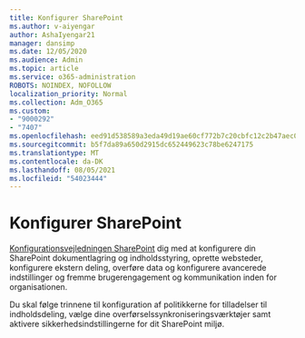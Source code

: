 ```yaml
---
title: Konfigurer SharePoint
ms.author: v-aiyengar
author: AshaIyengar21
manager: dansimp
ms.date: 12/05/2020
ms.audience: Admin
ms.topic: article
ms.service: o365-administration
ROBOTS: NOINDEX, NOFOLLOW
localization_priority: Normal
ms.collection: Adm_O365
ms.custom:
- "9000292"
- "7407"
ms.openlocfilehash: eed91d538589a3eda49d19ae60cf772b7c20cbfc12c2b47aec0bb313ebd73e00
ms.sourcegitcommit: b5f7da89a650d2915dc652449623c78be6247175
ms.translationtype: MT
ms.contentlocale: da-DK
ms.lasthandoff: 08/05/2021
ms.locfileid: "54023444"
---
```

# <a name="set-up-sharepoint"></a>Konfigurer SharePoint

[Konfigurationsvejledningen SharePoint](https://go.microsoft.com/fwlink/?linkid=2071425) dig med at konfigurere din SharePoint dokumentlagring og indholdsstyring, oprette websteder, konfigurere ekstern deling, overføre data og konfigurere avancerede indstillinger og fremme brugerengagement og kommunikation inden for organisationen.

Du skal følge trinnene til konfiguration af politikkerne for tilladelser til indholdsdeling, vælge dine overførselssynkroniseringsværktøjer samt aktivere sikkerhedsindstillingerne for dit SharePoint miljø.
